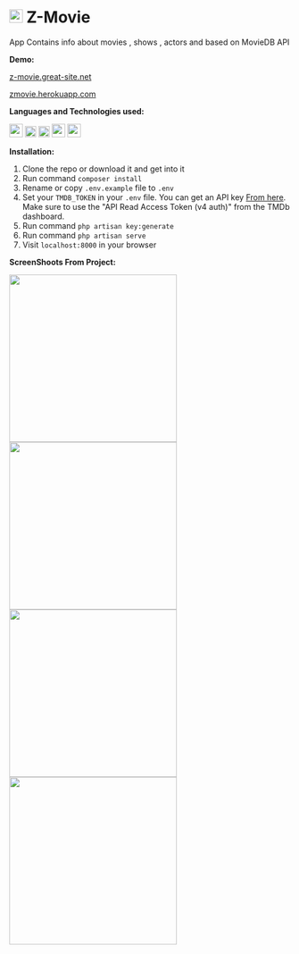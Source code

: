 # <img height="24" src="https://i.imgur.com/dQrnoCb.png">   Z-Movie
App Contains info about movies , shows , actors and based on MovieDB API


**Demo:** 

<a href="http://z-movie.great-site.net/"> z-movie.great-site.net </a>

<a href="http://zmovie.herokuapp.com/"> zmovie.herokuapp.com </a>

**Languages and Technologies used:**  

<code><img height="24" src="https://cdn.cdnlogo.com/logos/h/90/html-5.svg"></code>
<code><img height="20" src="https://cdn.cdnlogo.com/logos/c/18/css.svg"></code>
<code><img height="20" src="https://cdn.cdnlogo.com/logos/t/58/tailwindcss.svg"></code>
<code><img height="24" src="https://laracasts.com/images/topics/icons/livewire-logo.svg"></code>
<code><img height="24" src="https://cdn.cdnlogo.com/logos/l/23/laravel.svg"></code>


**Installation:** 

1. Clone the repo or download it and get into it
1. Run command `composer install`
1. Rename or copy `.env.example` file to `.env`
1. Set your `TMDB_TOKEN` in your `.env` file. You can get an API key 
[From here](https://www.themoviedb.org/documentation/api). Make sure to use the "API Read Access Token (v4 auth)" from the TMDb dashboard.
1. Run command `php artisan key:generate`
1. Run command `php artisan serve`
1. Visit `localhost:8000` in your browser


**ScreenShoots From Project:**  

<img src="https://i.imgur.com/5Ak36dJ.png" width="300px"> 

<img src="https://i.imgur.com/bNLMf6k.jpg" width="300px"> 

<img src="https://i.imgur.com/CL5PQK4.jpg" width="300px"> 

<img src="https://i.imgur.com/QTmdlpL.jpg" width="300px"> 

